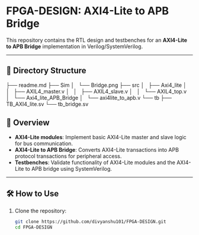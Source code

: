 # FPGA-DESIGN: AXI4-Lite to APB Bridge

This repository contains the RTL design and testbenches for an **AXI4-Lite to APB Bridge** implementation in Verilog/SystemVerilog.

---

## 📂 Directory Structure
├── readme.md
├── Sim
│   └── Bridge.png
├── src
│   ├── Axi4_lite
│   │   ├── AXIL4_master.v
│   │   ├── AXIL4_slave.v
│   │   └── AXIL4_top.v
│   └── Axi4_lite_APB_Bridge
│       └── axi4lite_to_apb.v
└── tb
    ├── TB_AXI4_lite.sv
    └── tb_bridge.sv


## 🚀 Overview

- **AXI4-Lite modules**: Implement basic AXI4-Lite master and slave logic for bus communication.
- **AXI4-Lite to APB Bridge**: Converts AXI4-Lite transactions into APB protocol transactions for peripheral access.
- **Testbenches**: Validate functionality of AXI4-Lite modules and the AXI4-Lite to APB bridge using SystemVerilog.

---

## 🛠️ How to Use

1. Clone the repository:
   ```bash
   git clone https://github.com/divyanshu101/FPGA-DESIGN.git
   cd FPGA-DESIGN
